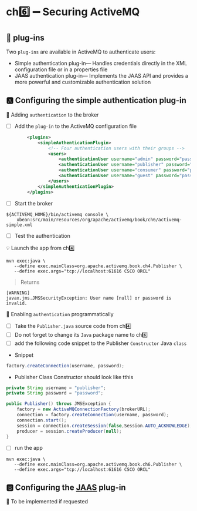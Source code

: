 # ch:six: :heavy_minus_sign: Securing ActiveMQ

## :dash: plug-ins

Two `plug-ins` are available in ActiveMQ to authenticate users:

* Simple authentication plug-in— Handles credentials directly in the XML configuration file or in a properties file
* JAAS authentication plug-in— Implements the JAAS API and provides a more powerful and customizable authentication solution

## :a: Configuring the simple authentication plug-in

:round_pushpin: Adding `authentication` to the broker

- [ ] Add the `plug-in` to the ActiveMQ configuration file

```xml
        <plugins>
            <simpleAuthenticationPlugin>
                <!-- Four authentication users with their groups -->
                <users>
                    <authenticationUser username="admin" password="password" groups="admins,publishers,consumers"/>
                    <authenticationUser username="publisher" password="password" groups="publishers,consumers"/>
                    <authenticationUser username="consumer" password="password" groups="consumers"/>
                    <authenticationUser username="guest" password="password" groups="guests"/>
                </users>
            </simpleAuthenticationPlugin>
        </plugins>
```

- [ ] Start the broker

```
${ACTIVEMQ_HOME}/bin/activemq console \
    xbean:src/main/resources/org/apache/activemq/book/ch6/activemq-simple.xml
```

- [ ] Test the authentication

:bulb: Launch the app from ch:four:

```
mvn exec:java \
   --define exec.mainClass=org.apache.activemq.book.ch4.Publisher \
   --define exec.args="tcp://localhost:61616 CSCO ORCL"
```
> Returns
```
[WARNING]
javax.jms.JMSSecurityException: User name [null] or password is invalid.
```

:round_pushpin: Enabling `authentication` programmatically

- [ ] Take the `Publisher.java` source code from ch:four:
- [ ] Do not forget to change its `Java` package name to ch:six:
- [ ] add the following code snippet to the Publisher `Constructor` Java `class`

* Snippet

```java
factory.createConnection(username, password);
```

* Publisher Class Constructor should look like tthis

```java
private String username = "publisher";
private String password = "password";

public Publisher() throws JMSException {
    factory = new ActiveMQConnectionFactory(brokerURL);
    connection = factory.createConnection(username, password);
    connection.start();
    session = connection.createSession(false,Session.AUTO_ACKNOWLEDGE);
    producer = session.createProducer(null);
}
```

- [ ] run the app

```
mvn exec:java \
   --define exec.mainClass=org.apache.activemq.book.ch6.Publisher \
   --define exec.args="tcp://localhost:61616 CSCO ORCL"
```

## :b: Configuring the [JAAS](https://docs.oracle.com/javase/8/docs/technotes/guides/security/jaas/JAASRefGuide.html) plug-in

:3rd_place_medal: To be implemented if requested
